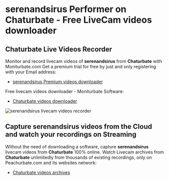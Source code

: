 # serenandsirus Performer on Chaturbate - Free LiveCam videos downloader

## Chaturbate Live Videos Recorder

Monitor and record livecam videos of **serenandsirus** from **Chaturbate** with Moniturbate.com
Get a premium trial for free by just and only registering with your Email address:
* [serenandsirus Premium videos downloader](https://moniturbate.com/request-demo-licence-key.html)

Free livecam videos downloader - Moniturbate Software:
* [Chaturbate videos downloader](https://moniturbate.com/moniturbate-download-software.html)

![serenandsirus livecam videos recorder](https://peachurnet.com/templates/moniturbate-software.png)


## Capture serenandsirus videos from the Cloud and watch your recordings on Streaming

Without the need of downloading a software, capture **serenandsirus** livecam videos from **Chaturbate** 100% online.
Watch Livecam archives from **Chaturbate** unlimitedly from thousands of existing recordings, only on Peachurbate.com and its websites network:
* [Chaturbate videos archives](https://peachurnet.com/)
